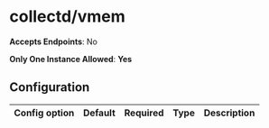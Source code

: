 <!--- GENERATED BY gomplate from scripts/docs/monitor-page.md.tmpl --->

# collectd/vmem


**Accepts Endpoints**: No

**Only One Instance Allowed**: **Yes**

## Configuration

| Config option | Default | Required | Type | Description |
| --- | --- | --- | --- | --- |







